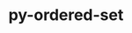 ---
title: "py-ordered-set"
layout: cache
categories: [package, develop]
meta: {"versions": ["4.0.2"], "compilers": ["apple-clang@=14.0.0", "gcc@=11.3.0", "gcc@=11.4.0"], "oss": ["ubuntu22.04", "ventura"], "platforms": ["darwin", "linux"], "targets": ["aarch64", "x86_64_v3"], "stacks": ["ml-darwin-aarch64-mps", "ml-linux-x86_64-cpu", "ml-linux-x86_64-cuda", "root"], "num_specs": 12, "num_specs_by_stack": {"ml-darwin-aarch64-mps": 5, "root": 12, "ml-linux-x86_64-cuda": 7, "ml-linux-x86_64-cpu": 7}}
spec_details: [{"hash": "vwtdxweu6e6yqb7t24p2p7tsus4mrsyu", "compiler": "apple-clang@=14.0.0", "versions": ["4.0.2"], "os": "ventura", "platform": "darwin", "target": "aarch64", "variants": ["build_system=python_pip"], "stacks": ["ml-darwin-aarch64-mps", "root"], "size": "-", "tarball": "https://binaries.spack.io/develop/build_cache/darwin-ventura-aarch64/apple-clang-14.0.0/py-ordered-set-4.0.2/darwin-ventura-aarch64-apple-clang-14.0.0-py-ordered-set-4.0.2-vwtdxweu6e6yqb7t24p2p7tsus4mrsyu.spack"}, {"hash": "ssgysysepdagv42nccelhofsh5pgldzz", "compiler": "apple-clang@=14.0.0", "versions": ["4.0.2"], "os": "ventura", "platform": "darwin", "target": "aarch64", "variants": ["build_system=python_pip"], "stacks": ["ml-darwin-aarch64-mps", "root"], "size": "-", "tarball": "https://binaries.spack.io/develop/build_cache/darwin-ventura-aarch64/apple-clang-14.0.0/py-ordered-set-4.0.2/darwin-ventura-aarch64-apple-clang-14.0.0-py-ordered-set-4.0.2-ssgysysepdagv42nccelhofsh5pgldzz.spack"}, {"hash": "5cmtr4knuzah7e4dd3ehezof7fb75wb5", "compiler": "apple-clang@=14.0.0", "versions": ["4.0.2"], "os": "ventura", "platform": "darwin", "target": "aarch64", "variants": ["build_system=python_pip"], "stacks": ["ml-darwin-aarch64-mps", "root"], "size": "-", "tarball": "https://binaries.spack.io/develop/build_cache/darwin-ventura-aarch64/apple-clang-14.0.0/py-ordered-set-4.0.2/darwin-ventura-aarch64-apple-clang-14.0.0-py-ordered-set-4.0.2-5cmtr4knuzah7e4dd3ehezof7fb75wb5.spack"}, {"hash": "ypppeu6rhalg7semaecgd6yqkkwes6jt", "compiler": "apple-clang@=14.0.0", "versions": ["4.0.2"], "os": "ventura", "platform": "darwin", "target": "aarch64", "variants": ["build_system=python_pip"], "stacks": ["ml-darwin-aarch64-mps", "root"], "size": "-", "tarball": "https://binaries.spack.io/develop/build_cache/darwin-ventura-aarch64/apple-clang-14.0.0/py-ordered-set-4.0.2/darwin-ventura-aarch64-apple-clang-14.0.0-py-ordered-set-4.0.2-ypppeu6rhalg7semaecgd6yqkkwes6jt.spack"}, {"hash": "wyzoihufpi3vetkkmvw33ovj25jqfcc3", "compiler": "apple-clang@=14.0.0", "versions": ["4.0.2"], "os": "ventura", "platform": "darwin", "target": "aarch64", "variants": ["build_system=python_pip"], "stacks": ["ml-darwin-aarch64-mps", "root"], "size": "-", "tarball": "https://binaries.spack.io/develop/build_cache/darwin-ventura-aarch64/apple-clang-14.0.0/py-ordered-set-4.0.2/darwin-ventura-aarch64-apple-clang-14.0.0-py-ordered-set-4.0.2-wyzoihufpi3vetkkmvw33ovj25jqfcc3.spack"}, {"hash": "gpve6uadoe6nlpxhpe2av3ynnkkzgjer", "compiler": "gcc@=11.3.0", "versions": ["4.0.2"], "os": "ubuntu22.04", "platform": "linux", "target": "x86_64_v3", "variants": ["build_system=python_pip"], "stacks": ["ml-linux-x86_64-cuda", "ml-linux-x86_64-cpu", "root"], "size": "-", "tarball": "https://binaries.spack.io/develop/build_cache/linux-ubuntu22.04-x86_64_v3/gcc-11.3.0/py-ordered-set-4.0.2/linux-ubuntu22.04-x86_64_v3-gcc-11.3.0-py-ordered-set-4.0.2-gpve6uadoe6nlpxhpe2av3ynnkkzgjer.spack"}, {"hash": "bmooonhvqtm6xsmkwzkv2pvzcz337zzx", "compiler": "gcc@=11.3.0", "versions": ["4.0.2"], "os": "ubuntu22.04", "platform": "linux", "target": "x86_64_v3", "variants": ["build_system=python_pip"], "stacks": ["ml-linux-x86_64-cuda", "ml-linux-x86_64-cpu", "root"], "size": "-", "tarball": "https://binaries.spack.io/develop/build_cache/linux-ubuntu22.04-x86_64_v3/gcc-11.3.0/py-ordered-set-4.0.2/linux-ubuntu22.04-x86_64_v3-gcc-11.3.0-py-ordered-set-4.0.2-bmooonhvqtm6xsmkwzkv2pvzcz337zzx.spack"}, {"hash": "zbwj6mym6pyrrbvqxheyphx3fxkpksj2", "compiler": "gcc@=11.3.0", "versions": ["4.0.2"], "os": "ubuntu22.04", "platform": "linux", "target": "x86_64_v3", "variants": ["build_system=python_pip"], "stacks": ["ml-linux-x86_64-cuda", "ml-linux-x86_64-cpu", "root"], "size": "-", "tarball": "https://binaries.spack.io/develop/build_cache/linux-ubuntu22.04-x86_64_v3/gcc-11.3.0/py-ordered-set-4.0.2/linux-ubuntu22.04-x86_64_v3-gcc-11.3.0-py-ordered-set-4.0.2-zbwj6mym6pyrrbvqxheyphx3fxkpksj2.spack"}, {"hash": "xqmjjfplxbwqkqdyzqpj5tqnhh4pdk62", "compiler": "gcc@=11.3.0", "versions": ["4.0.2"], "os": "ubuntu22.04", "platform": "linux", "target": "x86_64_v3", "variants": ["build_system=python_pip"], "stacks": ["ml-linux-x86_64-cuda", "ml-linux-x86_64-cpu", "root"], "size": "-", "tarball": "https://binaries.spack.io/develop/build_cache/linux-ubuntu22.04-x86_64_v3/gcc-11.3.0/py-ordered-set-4.0.2/linux-ubuntu22.04-x86_64_v3-gcc-11.3.0-py-ordered-set-4.0.2-xqmjjfplxbwqkqdyzqpj5tqnhh4pdk62.spack"}, {"hash": "gxdhzgs2p6hfqchsaoiuoy7k7adk2i23", "compiler": "gcc@=11.3.0", "versions": ["4.0.2"], "os": "ubuntu22.04", "platform": "linux", "target": "x86_64_v3", "variants": ["build_system=python_pip"], "stacks": ["ml-linux-x86_64-cuda", "ml-linux-x86_64-cpu", "root"], "size": "-", "tarball": "https://binaries.spack.io/develop/build_cache/linux-ubuntu22.04-x86_64_v3/gcc-11.3.0/py-ordered-set-4.0.2/linux-ubuntu22.04-x86_64_v3-gcc-11.3.0-py-ordered-set-4.0.2-gxdhzgs2p6hfqchsaoiuoy7k7adk2i23.spack"}, {"hash": "4fjupcwxsc3slj6efbwfow2ayscydfta", "compiler": "gcc@=11.3.0", "versions": ["4.0.2"], "os": "ubuntu22.04", "platform": "linux", "target": "x86_64_v3", "variants": ["build_system=python_pip"], "stacks": ["ml-linux-x86_64-cuda", "ml-linux-x86_64-cpu", "root"], "size": "-", "tarball": "https://binaries.spack.io/develop/build_cache/linux-ubuntu22.04-x86_64_v3/gcc-11.3.0/py-ordered-set-4.0.2/linux-ubuntu22.04-x86_64_v3-gcc-11.3.0-py-ordered-set-4.0.2-4fjupcwxsc3slj6efbwfow2ayscydfta.spack"}, {"hash": "kguftc5iugz2534b5h7eiqrbfpckujoy", "compiler": "gcc@=11.4.0", "versions": ["4.0.2"], "os": "ubuntu22.04", "platform": "linux", "target": "x86_64_v3", "variants": ["build_system=python_pip"], "stacks": ["ml-linux-x86_64-cuda", "ml-linux-x86_64-cpu", "root"], "size": "-", "tarball": "https://binaries.spack.io/develop/build_cache/linux-ubuntu22.04-x86_64_v3/gcc-11.4.0/py-ordered-set-4.0.2/linux-ubuntu22.04-x86_64_v3-gcc-11.4.0-py-ordered-set-4.0.2-kguftc5iugz2534b5h7eiqrbfpckujoy.spack"}]
---